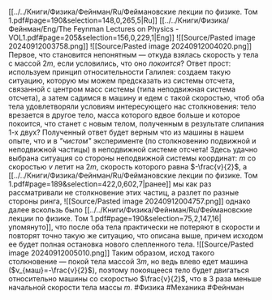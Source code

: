 [[../../Книги/Физика/Фейнман/Ru/Феймановские лекции по физике. Том 1.pdf#page=190&selection=148,0,265,5|Ru]]
[[../../Книги/Физика/Фейнман/Eng/The Feynman Lectures on Physics - VOL1.pdf#page=205&selection=156,0,229,1|Eng]]
![[Source/Pasted image 20240912003758.png]]
![[Source/Pasted image 20240912004020.png]]
Первое, что становится непонятным — откуда взялась скорость у тела с массой $2m$, если условились, что оно *покоится*?
Ответ прост: используем принцип относительности Галилея: создаем такую ситуацию, которую мы можем предсказать из системы отсчета, связанной с центром масс системы (типа неподвижная система отсчета), а затем садимся в машину и едем с такой скоростью, чтоб оба тела удовлетворяли условиям интересующего нас столкновения: тело врезается в другое тело, масса которого вдвое больше и которое покоится, что станет с новым телом, полученным в результате слипания 1-х двух?
Полученный ответ будет верным что из машины в нашем опыте, что и в *"чистом"* эксперименте (по столкновению подвижной и неподвижной частицы) в неподвижной системе отсчета!
Здесь удачно выбрана ситуация со стороны неподвижной системы координат:
$m$ со скоростью $v$ летит на $2m$, скорость которого равна $-\frac{v}{2}$, а [[../../Книги/Физика/Фейнман/Ru/Феймановские лекции по физике. Том 1.pdf#page=189&selection=422,0,602,7|ранее]] мы как раз рассматривали не столкновение этих частиц, а разлет по разные стороны ринга,
![[Source/Pasted image 20240912004757.png]]
однако далее вскользь было [[../../Книги/Физика/Фейнман/Ru/Феймановские лекции по физике. Том 1.pdf#page=190&selection=75,2,147,16|упомянуто]], что после оба тела практически не потеряют в скорости и повторят точно такую же ситуацию, что описана выше, причем исходом ее будет полная остановка нового слепленного тела.
![[Source/Pasted image 20240912005010.png]]
Таким образом, исход такого столкновение — покой тела массой $3m$, но ведь влево едет машина ($v_{маш}=-\frac{v}{2}$), поэтому покоящееся тело будет двигаться относительно машины со скоростью $\frac{v}{2}$, что в 3 раза меньше начальной скорости тела массы $m$.
#Физика #Механика #Фейнман 